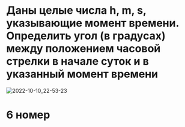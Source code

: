 #  Даны целые числа h, m, s, указывающие момент времени. Определить угол (в градусах) между положением часовой стрелки в начале суток и в указанный момент времени
![2022-10-10_22-53-23](https://user-images.githubusercontent.com/113889007/194942634-c3791e97-2d1d-43ed-a59c-bbe884d916c6.png)
# 6 номер
